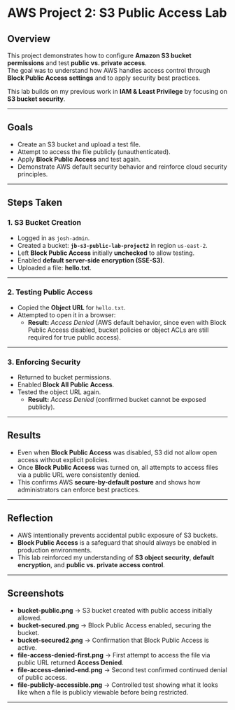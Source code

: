 # AWS Project 2: S3 Public Access Lab

## Overview
This project demonstrates how to configure **Amazon S3 bucket permissions** and test **public vs. private access**.  
The goal was to understand how AWS handles access control through **Block Public Access settings** and to apply security best practices.  

This lab builds on my previous work in **IAM & Least Privilege** by focusing on **S3 bucket security**.

---

## Goals
- Create an S3 bucket and upload a test file.  
- Attempt to access the file publicly (unauthenticated).  
- Apply **Block Public Access** and test again.  
- Demonstrate AWS default security behavior and reinforce cloud security principles.  

---

## Steps Taken

### 1. S3 Bucket Creation
- Logged in as `josh-admin`.  
- Created a bucket: **`jb-s3-public-lab-project2`** in region `us-east-2`.  
- Left **Block Public Access** initially **unchecked** to allow testing.  
- Enabled **default server-side encryption (SSE-S3)**.  
- Uploaded a file: **hello.txt**.  

---

### 2. Testing Public Access
- Copied the **Object URL** for `hello.txt`.  
- Attempted to open it in a browser:  
  - **Result:** *Access Denied* (AWS default behavior, since even with Block Public Access disabled, bucket policies or object ACLs are still required for true public access).  

---

### 3. Enforcing Security
- Returned to bucket permissions.  
- Enabled **Block All Public Access**.  
- Tested the object URL again.  
  - **Result:** *Access Denied* (confirmed bucket cannot be exposed publicly).  

---

## Results
- Even when **Block Public Access** was disabled, S3 did not allow open access without explicit policies.  
- Once **Block Public Access** was turned on, all attempts to access files via a public URL were consistently denied.  
- This confirms AWS **secure-by-default posture** and shows how administrators can enforce best practices.  

---

## Reflection
- AWS intentionally prevents accidental public exposure of S3 buckets.  
- **Block Public Access** is a safeguard that should always be enabled in production environments.  
- This lab reinforced my understanding of **S3 object security**, **default encryption**, and **public vs. private access control**.  

---

## Screenshots

- **bucket-public.png** → S3 bucket created with public access initially allowed.  
- **bucket-secured.png** → Block Public Access enabled, securing the bucket.  
- **bucket-secured2.png** → Confirmation that Block Public Access is active.  
- **file-access-denied-first.png** → First attempt to access the file via public URL returned **Access Denied**.  
- **file-access-denied-end.png** → Second test confirmed continued denial of public access.  
- **file-publicly-accessible.png** → Controlled test showing what it looks like when a file is publicly viewable before being restricted.  

---

